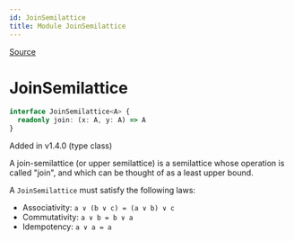 ```yaml
---
id: JoinSemilattice
title: Module JoinSemilattice
---
```


[Source](https://github.com/gcanti/fp-ts/blob/master/src/JoinSemilattice.ts)

# JoinSemilattice

```ts
interface JoinSemilattice<A> {
  readonly join: (x: A, y: A) => A
}
```

Added in v1.4.0 (type class)

A join-semilattice (or upper semilattice) is a semilattice whose operation is called "join", and which can be thought
of as a least upper bound.

A `JoinSemilattice` must satisfy the following laws:

- Associativity: `a ∨ (b ∨ c) = (a ∨ b) ∨ c`
- Commutativity: `a ∨ b = b ∨ a`
- Idempotency: `a ∨ a = a`
